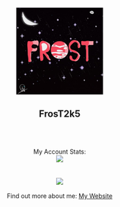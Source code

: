 <p align="center">
  <p align="center">
      <img src="https://github.com/FrosT2k5/FrosT2k5/raw/master/frost.jpg" width="200px"> <br>
      <h2 align="center">FrosT2k5</h2><br>
  </p>
  <p align="center">
      <br>My Account Stats:<br>
      <img src="https://github-readme-stats.vercel.app/api?username=FrosT2k5&count_private=true&show_icons=true&hide_title=true&hide=issues&layout=compact" />
  </p>
</p>
<p align="center">
<br><img src="https://komarev.com/ghpvc/?username=FrosT2k5&color=green" align="center"><br>
<br>Find out more about me:
<a href="https://www.frost2k5.me/">
  My Website
</a>
</p>
